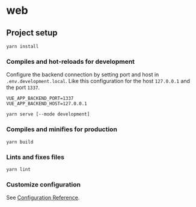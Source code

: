 # web

## Project setup
```
yarn install
```

### Compiles and hot-reloads for development

Configure the backend connection by setting 
port and host in `.env.development.local`.
Like this configuration for the host `127.0.0.1`
and the port `1337`.

```
VUE_APP_BACKEND_PORT=1337
VUE_APP_BACKEND_HOST=127.0.0.1
```

```
yarn serve [--mode development]
```

### Compiles and minifies for production
```
yarn build
```

### Lints and fixes files
```
yarn lint
```

### Customize configuration
See [Configuration Reference](https://cli.vuejs.org/config/).

